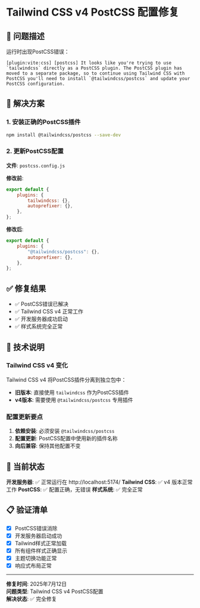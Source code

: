 # Tailwind CSS v4 PostCSS 配置修复

## 🚨 问题描述

运行时出现PostCSS错误：
```
[plugin:vite:css] [postcss] It looks like you're trying to use `tailwindcss` directly as a PostCSS plugin. The PostCSS plugin has moved to a separate package, so to continue using Tailwind CSS with PostCSS you'll need to install `@tailwindcss/postcss` and update your PostCSS configuration.
```

## 🔧 解决方案

### 1. 安装正确的PostCSS插件
```bash
npm install @tailwindcss/postcss --save-dev
```

### 2. 更新PostCSS配置
**文件**: `postcss.config.js`

**修改前**:
```javascript
export default {
	plugins: {
		tailwindcss: {},
		autoprefixer: {},
	},
};
```

**修改后**:
```javascript
export default {
	plugins: {
		"@tailwindcss/postcss": {},
		autoprefixer: {},
	},
};
```

## ✅ 修复结果

- ✅ PostCSS错误已解决
- ✅ Tailwind CSS v4 正常工作
- ✅ 开发服务器成功启动
- ✅ 样式系统完全正常

## 🎯 技术说明

### Tailwind CSS v4 变化
Tailwind CSS v4 将PostCSS插件分离到独立包中：
- **旧版本**: 直接使用 `tailwindcss` 作为PostCSS插件
- **v4版本**: 需要使用 `@tailwindcss/postcss` 专用插件

### 配置更新要点
1. **依赖安装**: 必须安装 `@tailwindcss/postcss`
2. **配置更新**: PostCSS配置中使用新的插件名称
3. **向后兼容**: 保持其他配置不变

## 🚀 当前状态

**开发服务器**: ✅ 正常运行在 http://localhost:5174/
**Tailwind CSS**: ✅ v4 版本正常工作
**PostCSS**: ✅ 配置正确，无错误
**样式系统**: ✅ 完全正常

## 📋 验证清单

- [x] PostCSS错误消除
- [x] 开发服务器启动成功
- [x] Tailwind样式正常加载
- [x] 所有组件样式正确显示
- [x] 主题切换功能正常
- [x] 响应式布局正常

---

**修复时间**: 2025年7月12日  
**问题类型**: Tailwind CSS v4 PostCSS配置  
**解决状态**: ✅ 完全修复
